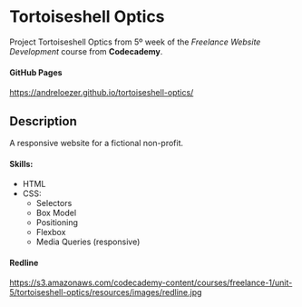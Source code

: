 Tortoiseshell Optics
===================

Project Tortoiseshell Optics from 5º week of the *Freelance Website Development* course from **Codecademy**.

#### GitHub Pages

https://andreloezer.github.io/tortoiseshell-optics/

Description
-----------

A responsive website for a fictional non-profit.

#### Skills:
- HTML
- CSS:
  - Selectors
  - Box Model
  - Positioning
  - Flexbox
  - Media Queries (responsive)

#### Redline

https://s3.amazonaws.com/codecademy-content/courses/freelance-1/unit-5/tortoiseshell-optics/resources/images/redline.jpg
